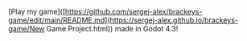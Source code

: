 [Play my game]([https://github.com/sergej-alex/brackeys-game/edit/main/README.md](https://sergej-alex.github.io/brackeys-game/New Game Project.html)) made in Godot 4.3!
